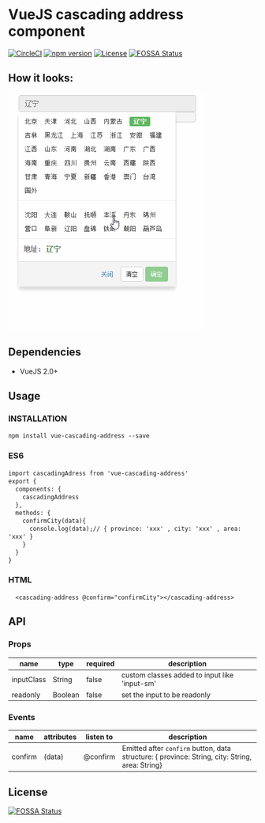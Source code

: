 # VueJS cascading address component

[![CircleCI](https://img.shields.io/circleci/project/savokiss/vue-cascading-address/master.svg)](https://circleci.com/gh/savokiss/vue-cascading-address)
[![npm version](https://img.shields.io/npm/v/vue-cascading-address.svg)](https://www.npmjs.com/package/vue-cascading-address)
[![License](https://img.shields.io/badge/license-MIT-blue.svg?style=flat)](http://opensource.org/licenses/MIT "Feel free to contribute.")
[![FOSSA Status](https://app.fossa.io/api/projects/git%2Bgithub.com%2Fsavokiss%2Fvue-cascading-address.svg?type=shield)](https://app.fossa.io/projects/git%2Bgithub.com%2Fsavokiss%2Fvue-cascading-address?ref=badge_shield)

## How it looks:
![](./static/demo.gif)

## Dependencies
- VueJS 2.0+

## Usage

### INSTALLATION
```
npm install vue-cascading-address --save
```

### ES6
```
import cascadingAdress from 'vue-cascading-address'
export {
  components: {
    cascadingAddress
  },
  methods: {
    confirmCity(data){
      console.log(data);// { province: 'xxx' , city: 'xxx' , area: 'xxx' }
    }
  }
}
```

### HTML
```
  <cascading-address @confirm="confirmCity"></cascading-address>
```

## API

### Props
| name        | type    | required | description |
| ---------- | --------| -------- | ---------------- |
| inputClass | String  | false    | custom classes added to input like 'input-sm'|
| readonly | Boolean  | false    | set the input to be readonly |


### Events
| name       | attributes    | listen to | description |
| ---------- | --------| -------- | ---------------- |
| confirm    | (data)  | @confirm    | Emitted after `confirm` button, data structure: { province: String, city: String, area: String} |


## License
[![FOSSA Status](https://app.fossa.io/api/projects/git%2Bgithub.com%2Fsavokiss%2Fvue-cascading-address.svg?type=large)](https://app.fossa.io/projects/git%2Bgithub.com%2Fsavokiss%2Fvue-cascading-address?ref=badge_large)